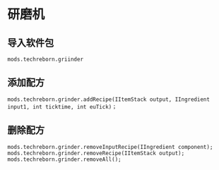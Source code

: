 # 研磨机

## 导入软件包
`mods.techreborn.griinder`

## 添加配方
```zenscript
mods.techreborn.grinder.addRecipe(IItemStack output, IIngredient input1, int ticktime, int euTick)；
```

## 删除配方
```zenscript
mods.techreborn.grinder.removeInputRecipe(IIngredient component);
mods.techreborn.grinder.removeRecipe(IItemStack output);
mods.techreborn.grinder.removeAll();
```
